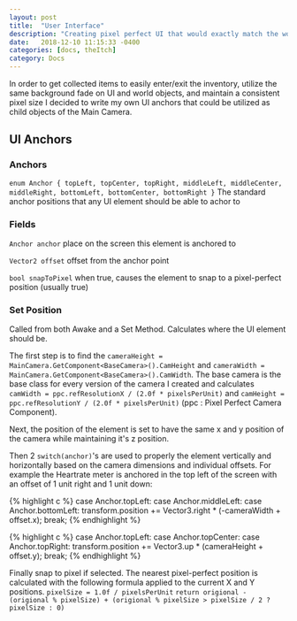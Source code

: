 ```yaml
---
layout: post
title:  "User Interface"
description: "Creating pixel perfect UI that would exactly match the world space pixels"
date:   2018-12-10 11:15:33 -0400
categories: [docs, theItch]
category: Docs
---
```


In order to get collected items to easily enter/exit the inventory, utilize the same background fade on UI and world objects, and maintain a consistent pixel size I decided to write my own UI anchors that could be utilized as child objects of the Main Camera. 

<!--more-->

## UI Anchors

### Anchors
`enum Anchor { topLeft, topCenter, topRight, middleLeft, middleCenter, middleRight, bottomLeft, bottomCenter, bottomRight }` The standard anchor positions that any UI element should be able to achor to

### Fields 
`Anchor anchor` place on the screen this element is anchored to 

`Vector2 offset` offset from the anchor point

`bool snapToPixel` when true, causes the element to snap to a pixel-perfect position (usually true)

### Set Position
Called from both Awake and a Set Method. Calculates where the UI element should be.

The first step is to find the `cameraHeight = MainCamera.GetComponent<BaseCamera>().CamHeight` and 
`cameraWidth = MainCamera.GetComponent<BaseCamera>().CamWidth`. The base camera is the base class for every version of the camera I created and calculates `camWidth = ppc.refResolutionX / (2.0f * pixelsPerUnit)` and `camHeight = ppc.refResolutionY / (2.0f * pixelsPerUnit)` (ppc : Pixel Perfect Camera Component).

Next, the position of the element is set to have the same x and y position of the camera while maintaining it's z position. 

Then 2 `switch(anchor)`'s are used to properly the element vertically and horizontally based on the camera dimensions and individual offsets. For example the Heartrate meter is anchored in the top left of the screen with an offset of 1 unit right and 1 unit down: 

{% highlight c %}
case Anchor.topLeft:
case Anchor.middleLeft:
case Anchor.bottomLeft:
   transform.position += Vector3.right * (-cameraWidth + offset.x);
   break;
{% endhighlight %}

{% highlight c %}
case Anchor.topLeft:
case Anchor.topCenter:
case Anchor.topRight:
   transform.position += Vector3.up * (cameraHeight + offset.y);
   break;
{% endhighlight %}

Finally snap to pixel if selected. The nearest pixel-perfect position is calculated with the following formula applied to the current X and Y positions. 
`pixelSize = 1.0f / pixelsPerUnit`
`return origional - (origional % pixelSize) + (origional % pixelSize > pixelSize / 2 ? pixelSize : 0)`
